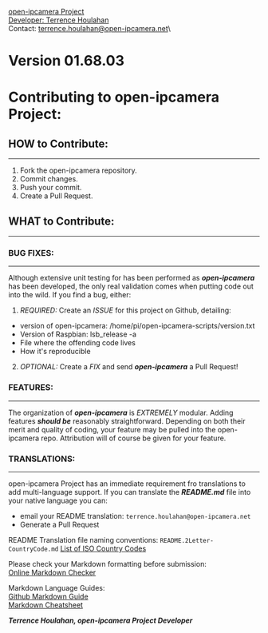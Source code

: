 [open-ipcamera Project](https://github.com/f1linux/open-ipcamera)\
[Developer: Terrence Houlahan](https://www.linkedin.com/in/terrencehoulahan/)\
Contact: terrence.houlahan@open-ipcamera.net\
# Version 01.68.03


# Contributing to open-ipcamera Project:

## HOW to Contribute:
---
1. Fork the open-ipcamera repository.
2. Commit changes.
3. Push your commit.
4. Create a Pull Request.

## WHAT to Contribute:
---

### BUG FIXES:
---
Although extensive unit testing for has been performed as _**open-ipcamera**_ has been developed, the only real validation comes when putting code out into the wild.
If you find a bug, either:
1. *REQUIRED:* Create an *ISSUE* for this project on Github, detailing:
- version of open-ipcamera: 	/home/pi/open-ipcamera-scripts/version.txt
- Version of Raspbian:  		lsb\_release -a
- File where the offending code lives
- How it's reproducible
2. *OPTIONAL:* Create a *FIX* and send _**open-ipcamera**_ a Pull Request!

### FEATURES:
---
The organization of _**open-ipcamera**_ is *EXTREMELY* modular.  Adding features _**should be**_ reasonably straightforward.
Depending on both their merit and quality of coding, your feature may be pulled into the open-ipcamera repo.
Attribution will of course be given for your feature.


### TRANSLATIONS:
---
open-ipcamera Project has an immediate requirement fro translations to add multi-language support.
If you can translate the _**README.md**_ file into your native language you can:
* email your README translation: `terrence.houlahan@open-ipcamera.net`
* Generate a Pull Request

README Translation file naming conventions:
    `README.2Letter-CountryCode.md`
[List of ISO Country Codes](https://en.wikipedia.org/wiki/List_of_ISO_3166_country_codes)

Please check your Markdown formatting before submission:\
[Online Markdown Checker](https://dillinger.io/)

Markdown Language Guides:\
[Github Markdown Guide](https://guides.github.com/features/mastering-markdown/)\
[Markdown Cheatsheet](https://github.com/adam-p/markdown-here/wiki/Markdown-Cheatsheet)

_**Terrence Houlahan, open-ipcamera Project Developer**_
